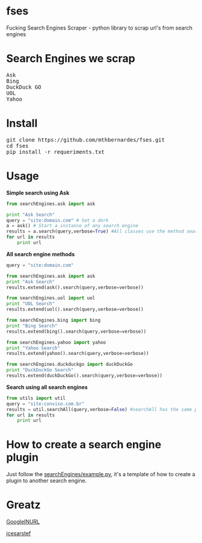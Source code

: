 # fses

Fucking Search Engines Scraper - python library to scrap url's from search engines

# Search Engines we scrap
<pre>
Ask
Bing
DuckDuck GO
UOL
Yahoo
</pre>

# Install
<pre>
git clone https://github.com/mthbernardes/fses.git
cd fses
pip install -r requeriments.txt
</pre>

# Usage

<b>Simple search using Ask</b>
```python
from searchEngines.ask import ask

print "Ask Search"
query = "site:domain.com" # Set a dork
a = ask() # Start a instance of any search engine
results = a.search(query,verbose=True) #All classes use the method search, verbose is used just to print, what page the script is scraping
for url in results
	print url
```

<b>All search engine methods</b>
```python
query = "site:domain.com"

from searchEngines.ask import ask
print "Ask Search"
results.extend(ask().search(query,verbose=verbose))

from searchEngines.uol import uol
print "UOL Search"
results.extend(uol().search(query,verbose=verbose))

from searchEngines.bing import bing
print "Bing Search"
results.extend(bing().search(query,verbose=verbose))

from searchEngines.yahoo import yahoo
print "Yahoo Search"
results.extend(yahoo().search(query,verbose=verbose))	

from searchEngines.duckduckgo import duckDuckGo
print "DuckDuckGo Search"
results.extend(duckDuckGo().search(query,verbose=verbose))
```

<b>Search using all search engines</b>
```python
from utils import util
query = "site:conviso.com.br"
results = util.searchAll(query,verbose=False) #searchAll has the same properties then search method
for url in results
	print url
```

# How to create a search engine plugin

Just follow the <a href="https://github.com/mthbernardes/fses/blob/master/searchEngines/example.py">searchEngines/example.py</a>, it's a template of how to create a plugin to another search engine.

# Greatz

<a href="https://github.com/googleinurl">GoogleINURL<a>

<a href="https://github.com/jcesarstef">jcesarstef</a>



